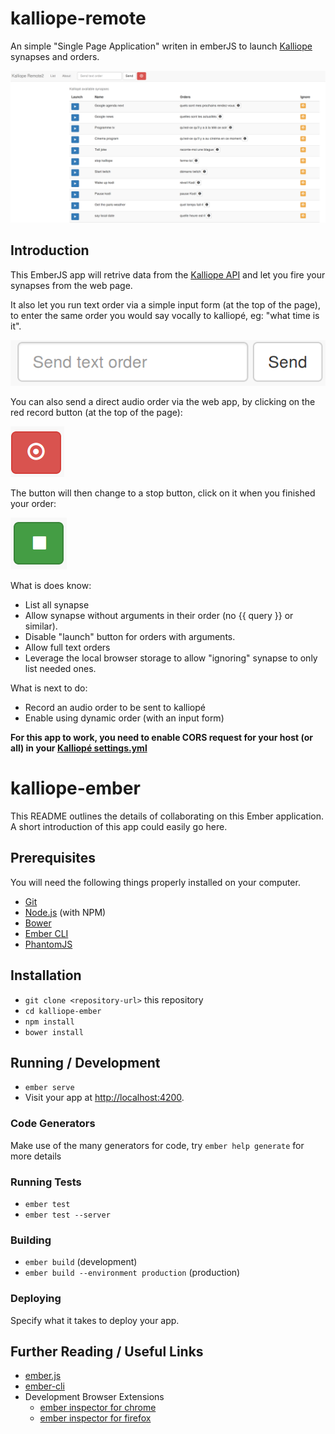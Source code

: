 # kalliope-remote

An simple "Single Page Application" writen in emberJS to launch [Kalliope](https://github.com/kalliope-project/kalliope) synapses and orders.

![Kalliope sample](Doc/assets/homepage.png)

## Introduction

This EmberJS app will retrive data from the [Kalliope API](https://github.com/kalliope-project/kalliope/blob/dev/Docs/rest_api.md) and let you fire your synapses from the web page.

It also let you run text order via a simple input form (at the top of the page), to enter the same order you would say vocally to kalliopé, eg: "what time is it".

![kalliope text order](Doc/assets/text_order.png)


You can also send a direct audio order via the web app, by clicking on the red record button (at the top of the page):

![kalliope record order](Doc/assets/audio_order.png)

The button will then change to a stop button, click on it when you finished your order:

![kalliope record order](Doc/assets/audio_order_stop.png)

What is does know:
* List all synapse
* Allow synapse without arguments in their order (no {{ query }} or similar).
* Disable "launch" button for orders with arguments.
* Allow full text orders
* Leverage the local browser storage to allow "ignoring" synapse to only list needed ones.

What is next to do:
* Record an audio order to be sent to kalliopé
* Enable using dynamic order (with an input form)


**For this app to work, you need to enable CORS request for your host (or all) in your [Kalliopé settings.yml](https://github.com/kalliope-project/kalliope/blob/dev/Docs/settings.md)**


# kalliope-ember

This README outlines the details of collaborating on this Ember application.
A short introduction of this app could easily go here.

## Prerequisites

You will need the following things properly installed on your computer.

* [Git](https://git-scm.com/)
* [Node.js](https://nodejs.org/) (with NPM)
* [Bower](https://bower.io/)
* [Ember CLI](https://ember-cli.com/)
* [PhantomJS](http://phantomjs.org/)

## Installation

* `git clone <repository-url>` this repository
* `cd kalliope-ember`
* `npm install`
* `bower install`

## Running / Development

* `ember serve`
* Visit your app at [http://localhost:4200](http://localhost:4200).

### Code Generators

Make use of the many generators for code, try `ember help generate` for more details

### Running Tests

* `ember test`
* `ember test --server`

### Building

* `ember build` (development)
* `ember build --environment production` (production)

### Deploying

Specify what it takes to deploy your app.

## Further Reading / Useful Links

* [ember.js](http://emberjs.com/)
* [ember-cli](https://ember-cli.com/)
* Development Browser Extensions
  * [ember inspector for chrome](https://chrome.google.com/webstore/detail/ember-inspector/bmdblncegkenkacieihfhpjfppoconhi)
  * [ember inspector for firefox](https://addons.mozilla.org/en-US/firefox/addon/ember-inspector/)

